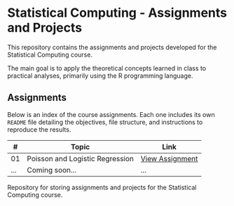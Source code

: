 # Statistical Computing - Assignments and Projects

This repository contains the assignments and projects developed for the Statistical Computing course.

The main goal is to apply the theoretical concepts learned in class to practical analyses, primarily using the R programming language.

## Assignments

Below is an index of the course assignments. Each one includes its own `README` file detailing the objectives, file structure, and instructions to reproduce the results.

| #  | Topic                               | Link                                       |
|----|---------------------------------------|--------------------------------------------|
| 01 | Poisson and Logistic Regression       | [View Assignment](./homework/01_poisson_logistic_regression/) |
| ...| Coming soon...                        | ...                                        |

Repository for storing assignments and projects for the Statistical Computing course.